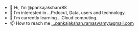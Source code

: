 - 👋 Hi, I’m @pankajakshanr88
- 👀 I’m interested in ...Prdocut, Data, users and technology.
- 🌱 I’m currently learning ...Cloud computing.
- 📫 How to reach me ...pankajakshan.ramaswamy@gmail.com

<!---
pankajakshanr88/pankajakshanr88 is a ✨ special ✨ repository because its `README.md` (this file) appears on your GitHub profile.
You can click the Preview link to take a look at your changes.
--->
